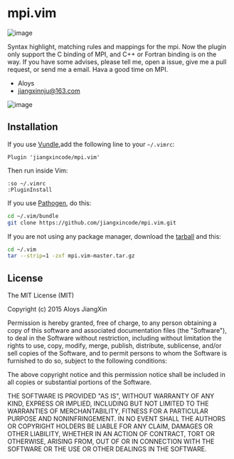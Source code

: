 # mpi.vim

![image](https://github.com/jiangxincode/mpi.vim/raw/master/screenshots/status.svg)

Syntax highlight, matching rules and mappings for the mpi. Now the plugin only support the C binding of MPI, and C++ or Fortran binding is on the way. If you have some advises, please tell me, open a issue, give me a pull request, or send me a email. Hava a good time on MPI.

+ Aloys
+ jiangxinnju@163.com
 
![image](https://github.com/jiangxincode/mpi.vim/raw/master/screenshots/mpi-vim.png)


## Installation

If you use [Vundle](https://github.com/gmarik/vundle),add the following line to your `~/.vimrc`:

```vim
Plugin 'jiangxincode/mpi.vim'
```
Then run inside Vim:

```vim
:so ~/.vimrc
:PluginInstall
```

If you use [Pathogen](https://github.com/tpope/vim-pathogen), do this:

```sh
cd ~/.vim/bundle
git clone https://github.com/jiangxincode/mpi.vim.git
```

If you are not using any package manager, download the [tarball](https://github.com/jiangxincode/mpi.vim/archive/master.tar.gz) and this:

```sh
cd ~/.vim
tar --strip=1 -zxf mpi.vim-master.tar.gz
```


## License

The MIT License (MIT)

Copyright (c) 2015 Aloys JiangXin

Permission is hereby granted, free of charge, to any person obtaining a copy of this software and associated documentation files (the "Software"), to deal in the Software without restriction, including without limitation the rights to use, copy, modify, merge, publish, distribute, sublicense, and/or sell copies of the Software, and to permit persons to whom the Software is furnished to do so, subject to the following conditions:

The above copyright notice and this permission notice shall be included in all copies or substantial portions of the Software.

THE SOFTWARE IS PROVIDED "AS IS", WITHOUT WARRANTY OF ANY KIND, EXPRESS OR IMPLIED, INCLUDING BUT NOT LIMITED TO THE WARRANTIES OF MERCHANTABILITY, FITNESS FOR A PARTICULAR PURPOSE AND NONINFRINGEMENT. IN NO EVENT SHALL THE AUTHORS OR COPYRIGHT HOLDERS BE LIABLE FOR ANY CLAIM, DAMAGES OR OTHER LIABILITY, WHETHER IN AN ACTION OF CONTRACT, TORT OR OTHERWISE, ARISING FROM, OUT OF OR IN CONNECTION WITH THE SOFTWARE OR THE USE OR OTHER DEALINGS IN THE SOFTWARE.

